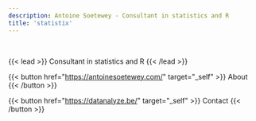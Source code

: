 ```yaml
---
description: Antoine Soetewey - Consultant in statistics and R
title: 'statistix'
---
```


<br>

{{< lead >}}
Consultant in statistics and R
{{< /lead >}}

{{< button href="https://antoinesoetewey.com/" target="_self" >}}
About
{{< /button >}}

{{< button href="https://datanalyze.be/" target="_self" >}}
Contact
{{< /button >}}